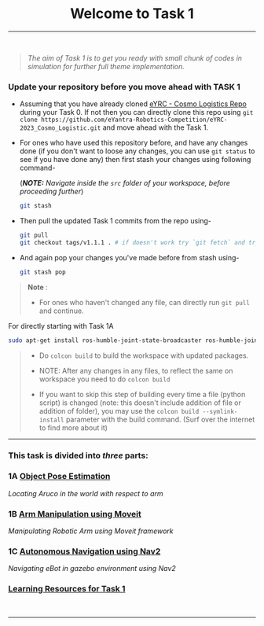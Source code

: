 <!-- <center><img src="http://mooc.e-yantra.org/img/eYantra_logo.svg" alt="e-yantra_logo" style="scale:75%;" /></center> -->

<style>
.back{
	position: fixed;
	width: 250px;
	height: 250px;
	top: 50%;
	left: 50%;
    margin-top: auto; 
    margin-left: auto; 
	opacity: 0.15;
    z-index: -1;
	}
</style>
<!-- <img src="http://mooc.e-yantra.org/img/EyantraLogoMini.png" class="back"> -->

<center>
    <h1>Welcome to Task 1</h1>
</center>

---

</br>

> *The aim of Task 1 is to get you ready with small chunk of codes in simulation for further full theme implementation.*

### Update your repository before you move ahead with TASK 1

- Assuming that you have already cloned [eYRC - Cosmo Logistics Repo](https://github.com/eYantra-Robotics-Competition/eYRC-2023_Cosmo_Logistic) during your Task 0. If not then you can directly clone this repo using `git clone https://github.com/eYantra-Robotics-Competition/eYRC-2023_Cosmo_Logistic.git` and move ahead with the Task 1.

- For ones who have used this repository before, and have any changes done (if you don't want to loose any changes, you can use `git status` to see if you have done any) then first stash your changes using following command-

	(***NOTE:** Navigate inside the `src` folder of your workspace, before proceeding further*)


	```sh
	git stash
	```

- Then pull the updated Task 1 commits from the repo using-
	```sh
	git pull
	git checkout tags/v1.1.1 . # if doesn't work try `git fetch` and try again
	```

- And again pop your changes you've made before from stash using-
	```sh
	git stash pop
	```

> **Note** :  
> - For ones who haven't changed any file, can directly run `git pull` and continue. 

For directly starting with Task 1A

```sh
sudo apt-get install ros-humble-joint-state-broadcaster ros-humble-joint-trajectory-controller ros-humble-controller-manager
```
> - Do `colcon build` to build the workspace with updated packages.
>
> - NOTE: After any changes in any files, to reflect the same on workspace you need to do `colcon build`
>
> - If you want to skip this step of building every time a file (python script) is changed (note: this doesn't include addition of file or addition of folder), you may use the `colcon build --symlink-install` parameter with the build command. (Surf over the internet to find more about it)


---


### This task is divided into *three* parts:

### 1A [**Object Pose Estimation**](tasks/task1a/task1a.md)
*Locating Aruco in the world with respect to arm*


### 1B [**Arm Manipulation using Moveit**](tasks/task1b/task1b.md)
*Manipulating Robotic Arm using Moveit framework*


### 1C [**Autonomous Navigation using Nav2**](tasks/task1c/task1c.md)
*Navigating eBot in gazebo environment using Nav2*

### [**Learning Resources for Task 1**](learning_resources/learning_resources.md)

<p></p>

</br>

---
